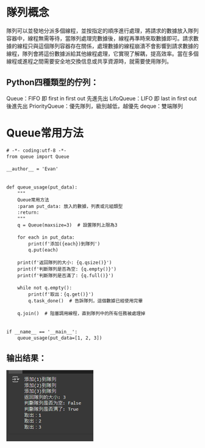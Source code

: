 # 隊列概念
隊列可以並發地分派多個線程，並按指定的順序進行處理，將請求的數據放入隊列容器中，線程無需等待，當隊列處理完數據後，線程再準時來取數據即可。請求數據的線程只與這個隊列容器存在關係，處理數據的線程崩潰不會影響到請求數據的線程，隊列會將這份數據派給其他線程處理，它實現了解耦，提高效率。當在多個線程或進程之間需要安全地交換信息或共享資源時，就需要使用隊列。

## Python四種類型的佇列：

Queue：FIFO 即 first in first out 先進先出
LifoQueue：LIFO 即 last in first out 後進先出
PriorityQueue：優先隊列，級別越低，越優先
deque：雙端隊列

# Queue常用方法

    # -*- coding:utf-8 -*-
    from queue import Queue

    __author__ = 'Evan'


    def queue_usage(put_data):
        """
        Queue常用方法
        :param put_data: 放入的數據，列表或元組類型
        :return:
        """
        q = Queue(maxsize=3)  # 設置隊列上限為3

        for each in put_data:
            print(f'添加({each})到隊列')
            q.put(each)

        print(f'返回隊列的大小: {q.qsize()}')
        print(f'判斷隊列是否為空: {q.empty()}')
        print(f'判斷隊列是否滿了: {q.full()}')

        while not q.empty():
            print(f'取出：{q.get()}')
            q.task_done()  # 告訴隊列，這個數據已經使用完畢

        q.join()  # 阻塞調用線程，直到隊列中的所有任務被處理掉


    if __name__ == '__main__':
        queue_usage(put_data=[1, 2, 3])


## 输出结果：

![01](https://github.com/muchen0926/Data-structure-final-report/blob/main/%E8%BC%B8%E5%87%BA%E7%B5%90%E6%9E%9C1.png)

